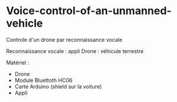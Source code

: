 # Voice-control-of-an-unmanned-vehicle
Controle d'un drone par reconnaissance vocale

Reconnaissance vocale : appli
Drone : véhicule terrestre

Matériel :
 - Drone
 - Module Bluettoth HC06
 - Carte Arduino (shield sur la voiture)
 - Appli
